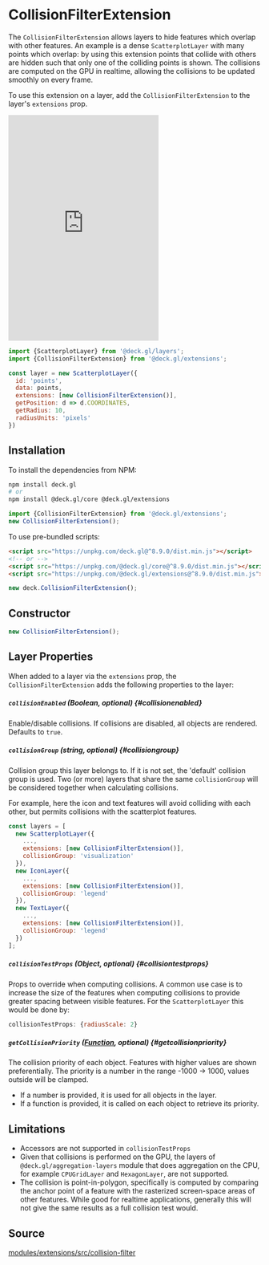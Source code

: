 
# CollisionFilterExtension

The `CollisionFilterExtension` allows layers to hide features which overlap with other features. An example is a dense `ScatterplotLayer` with many points which overlap: by using this extension points that collide with others are hidden such that only one of the colliding points is shown. The collisions are computed on the GPU in realtime, allowing the collisions to be updated smoothly on every frame.

To use this extension on a layer, add the `CollisionFilterExtension` to the layer's `extensions` prop.

<div style={{position:'relative',height:450}}></div>
<div style={{position:'absolute',transform:'translateY(-450px)',paddingLeft:'inherit',paddingRight:'inherit',left:0,right:0}}>
  <iframe height="450" style={{width: '100%'}} scrolling="no" title="deck.gl CollideExtension" src="https://codepen.io/vis-gl/embed/oNPXXzm?height=450&theme-id=light&default-tab=result" frameborder="no" loading="lazy" allowtransparency="true" allowfullscreen="true">
    See the Pen <a href='https://codepen.io/vis-gl/pen/oNPXXzm'>deck.gl CollideExtension</a> by vis.gl
    (<a href='https://codepen.io/vis-gl'>@vis-gl</a>) on <a href='https://codepen.io'>CodePen</a>.
  </iframe>
</div>


```js
import {ScatterplotLayer} from '@deck.gl/layers';
import {CollisionFilterExtension} from '@deck.gl/extensions';

const layer = new ScatterplotLayer({
  id: 'points',
  data: points,
  extensions: [new CollisionFilterExtension()],
  getPosition: d => d.COORDINATES,
  getRadius: 10,
  radiusUnits: 'pixels'
})
```

## Installation

To install the dependencies from NPM:

```bash
npm install deck.gl
# or
npm install @deck.gl/core @deck.gl/extensions
```

```js
import {CollisionFilterExtension} from '@deck.gl/extensions';
new CollisionFilterExtension();
```

To use pre-bundled scripts:

```html
<script src="https://unpkg.com/deck.gl@^8.9.0/dist.min.js"></script>
<!-- or -->
<script src="https://unpkg.com/@deck.gl/core@^8.9.0/dist.min.js"></script>
<script src="https://unpkg.com/@deck.gl/extensions@^8.9.0/dist.min.js"></script>
```

```js
new deck.CollisionFilterExtension();
```

## Constructor

```js
new CollisionFilterExtension();
```

## Layer Properties

When added to a layer via the `extensions` prop, the `CollisionFilterExtension` adds the following properties to the layer:

##### `collisionEnabled` (Boolean, optional) {#collisionenabled}

Enable/disable collisions. If collisions are disabled, all objects are rendered. Defaults to `true`.

##### `collisionGroup` (string, optional) {#collisiongroup}

Collision group this layer belongs to. If it is not set, the 'default' collision group is used. Two (or more) layers that share the same `collisionGroup` will be considered together when calculating collisions.

For example, here the icon and text features will avoid colliding with each other, but permits collisions with the scatterplot features.

```js
const layers = [
  new ScatterplotLayer({
    ...,
    extensions: [new CollisionFilterExtension()],
    collisionGroup: 'visualization'
  }),
  new IconLayer({
    ...,
    extensions: [new CollisionFilterExtension()],
    collisionGroup: 'legend'
  }),
  new TextLayer({
    ...,
    extensions: [new CollisionFilterExtension()],
    collisionGroup: 'legend'
  })
];
  ```

##### `collisionTestProps` (Object, optional) {#collisiontestprops}

Props to override when computing collisions. A common use case is to increase the size of the features when computing collisions to provide greater spacing between visible features. For the `ScatterplotLayer` this would be done by:

```js
collisionTestProps: {radiusScale: 2}
```

##### `getCollisionPriority` ([Function](../../developer-guide/using-layers.md#accessors), optional) {#getcollisionpriority}

The collision priority of each object. Features with higher values are shown preferentially.
The priority is a number in the range -1000 -> 1000, values outside will be clamped. 

* If a number is provided, it is used for all objects in the layer.
* If a function is provided, it is called on each object to retrieve its priority.


## Limitations

- Accessors are not supported in `collisionTestProps`
- Given that collisions is performed on the GPU, the layers of `@deck.gl/aggregation-layers` module that does aggregation on the CPU, for example `CPUGridLayer` and `HexagonLayer`, are not supported.
- The collision is point-in-polygon, specifically is computed by comparing the anchor point of a feature with the rasterized screen-space areas of other features. While good for realtime applications, generally this will not give the same results as a full collision test would.

## Source

[modules/extensions/src/collision-filter](https://github.com/visgl/deck.gl/tree/8.9-release/modules/extensions/src/collision-filter)
